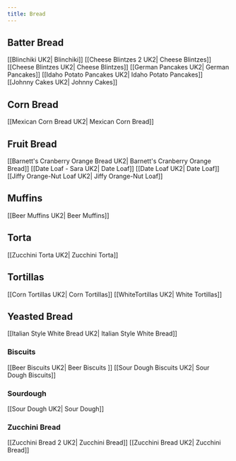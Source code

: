 ```yaml
---
title: Bread
---
```

## Batter Bread
[[Blinchiki UK2| Blinchiki]]
[[Cheese Blintzes 2 UK2| Cheese Blintzes]]
[[Cheese Blintzes UK2| Cheese Blintzes]]
[[German Pancakes UK2| German Pancakes]]
[[Idaho Potato Pancakes UK2| Idaho Potato Pancakes]]
[[Johnny Cakes UK2| Johnny Cakes]]
## Corn Bread
[[Mexican Corn Bread UK2| Mexican Corn Bread]]
## Fruit Bread
[[Barnett's Cranberry Orange Bread UK2| Barnett's Cranberry Orange Bread]]
[[Date Loaf - Sara UK2| Date Loaf]]
[[Date Loaf UK2| Date Loaf]]
[[Jiffy Orange-Nut Loaf UK2| Jiffy Orange-Nut Loaf]]
## Muffins
[[Beer Muffins UK2| Beer Muffins]]
## Torta
[[Zucchini Torta UK2| Zucchini Torta]]
## Tortillas
[[Corn Tortillas UK2| Corn Tortillas]]
[[WhiteTortillas UK2| White Tortillas]]
## Yeasted Bread
[[Italian Style White Bread UK2| Italian Style White Bread]]
### Biscuits 
[[Beer Biscuits UK2| Beer Biscuits ]]
[[Sour Dough Biscuits UK2| Sour Dough Biscuits]]
### Sourdough
[[Sour Dough UK2| Sour Dough]]
### Zucchini Bread
[[Zucchini Bread 2 UK2| Zucchini Bread]]
[[Zucchini Bread UK2| Zucchini Bread]]